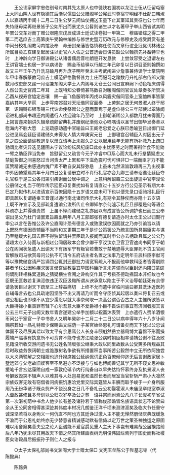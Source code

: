 <!-- { "loadSidebar": true } -->
　　王公讳家屏字忠伯别号对南其先太原人也中徙陕右国初以龙江士伍从征留屯塞上大同山阴人世有隐德其后渐以儒显公父赠阁学公宪武时尊宿举明经不仕配曰韩淑人以嘉靖丙申闰十二月二日生公梦云间仙仗拥送玉童下止其室知其贵征也公七年而失恃继母梁再继景皆子公如所出而景尤久公髫则诸生以才名著甲子举山西省试其明年罢公交车对而丁赠公艰隆庆戊辰成进士廷试读卷拟一甲第二　穆庙错综之得二甲第二而选庶吉士高第庚午受翰林编修与修世史暨万历改元与修穆史及成受爵赏有差中间分校礼闱教习内馆及奉　命册封亲藩皆恪慎称任使而文章行谊业冠冕词林诸公所属目矣乙亥建复起居注以史官六人佐之公首选会日讲员缺公以翰撰先补葢特举也时　上冲龄向学日御讲殿公从诸耆儒后音吐朗鬯开发恳款　上尝敛容受之退谓左右王讲官端士也居一岁以病谒告　赐金币给驿以行越三年己卯复以日讲召至则翰撰如故又三年壬午乃升洗马踰月再升庶子明年癸未主考武闱进少詹事兼侍读学士掌院明年甲申春解篆教习庶吉士模范俨恪勤督甚力士庄而服习之踰数月升礼部右侍郎又踰数月改吏部又踰一月诏兼东阁大学士入内阁与太仓王公同日宣麻阙下动色相庆谓得人然公去史官甫二年耳　上既特知公眷倚甚笃数召对暖阁偕同官议处章奏多所赞决乙酉从视寿宫恊定吉壤　赐一品飞鱼服明年丙戌以风霾灾偕同官条上宽恤四事皆蒙嘉纳其年大旱扈　上步雩南郊召对天坛偕同官面奏　上劳勉之居无何景淑人终于邸第　诏赐赙布银币锡三代诰命使祭赠公之墓而葬焉于是虚位待公三年部使以覃除闻　诏进礼部尚书趣还内阁遣行人往迎踰年乃至时　上御朝渐稀公入都数月犹未得面乃上揭言迩来朝讲久辍章疏颇留典礼并废纲纪渐弛众心喁喁请以圣节出御毕发奏章以慰海内不胜大愿　上览疏感动遣中官喻旨曰王阁老忠爱之心朕巳悉喻翌日出御门延公进见焉会廷臣请建储久未得允人情大哗庚寅元日　上御寝宫召辅臣入对因出元子见之四公面请谕教退复以册立请再上未报久之公以起用踰年无能有所补救乃上疏□劾谓比者灾异迭见疆圉未宁议论纷纭风纪废□此亦主忧臣劳之时而署衔伴食不能効一臂之助臣罪当免奉　旨慰留公又疏言今元子冲睿中□系心而大礼未行羣情疑虑又禁庭贽御之间喜怒过当诃责太严上累和平下滋危震可忧可惧非□一端而臣才力不能匡赞精诚无由感通内愧尸素不敢自安其辞弥恳　上虽未允然温旨敦趣再三乃出视事中外因倚望焉其年十月四日公复请册立时不肖行礼官亦合九卿三请奉诏谯让廷臣夺礼官秩于是三公各归第引疾谢而公居中调之　上意稍解诏趣三公出旋遣中官李浚论公册储之礼当于明年传示廷臣毋复奏扰如有复请直过十五岁方行公见圣示有期大本巳定乃拟传札以进请宣示百僚因隐十五岁语又度未可下也以便先录口诏驰报礼臣行即具疏以复谓适奉玉音谨以通行南北诸司传示大礼有期令其静俟而亦隐十五岁语　上既不许宣示及见部疏复遣谕公浚所传止令卿知尔奈何遽示礼臣且部覆是何等语会科疏亦上并得谯责然　上虽不怿而建储之礼亦因以有成言皆公所调护也巳而三公奉诏出见公乃杜门请罢累旨趣出明年八月工部郎张有德复请造办时太仓王公以归觐行申公以言在告惟公及许公直阁计恐有德言入或致激误欲因而就之乃亦引谕旨以请　上既怒有德因责辅臣不当附和又更期三年于是许公策罢公乃疏言国所具揭臣实与谋乃至稽缓大礼国去臣不得独留请并罢臣疏入报闻而其时申公亦去柄政且属之公公乃请趣太仓入侍而与新相赵公同居政本会曾少卿干亨议汰京卫官卫官遮尚书同亨于朝公在阁闻状急遣人出谕天下有叛军宁有叛官若曹敢于禁地遮辱大臣罪死不贷卫官闻皆解散司马欲贳母问公执不可请令五府诘主者名置之法事乃定明年壬辰科臣李献可等以豫教储宫请严旨谪罚公辄封还御批力请宽宥疏入不报而他申救科臣者皆得削除甚者予杖公因称疾求罢言储宫谕教委宜早图科臣所言未差谬而以臣封还内降□蒙谴何谪削转相株累道路之猜疑横生宫闱之谗构交作其于亏损圣德动摇国本非细故也今臣既无匡救若复淟涊依违正汉臣汲黯所谓从谀承意以陷主于不义诒辱朝廷死有余僇请急罢臣以谢天下疏至三上辞益痛切　上终不允而遣中官临问谕曰卿其洗沐近医药自辅毋言去也公具疏谢因坚卧不出又再请乃听而令守臣侦其起居以奏曰将复召云或谓公相臣也即谏不从宜少濡忍以就大事奈何取一决高公谓否否古之人主惟所欲皆以大臣持禄小臣畏罪有轻下心尔吾意大臣不爱爵禄小臣不畏诛罚事宜有济闻者服其言公去三年元子出阁又数年青宫遂建公举手加额以祝斋沐表贺　上亦遣行人赍羊酒银币问公于家官一子中书舍人又明年癸卯十二月二十二日公以病卒得年六十八岁讣闻　赐祭葬如一品礼特赠少保赐谥文端荫一子某官始终恩礼可谓备矣而天下犹以公忠诚体国不及尽展其韫以致太平有余思焉公人长身丰颐魁然岳立器局博大喜愠不形而操履端严临事有执意所不可贲育不能夺也方江陵张公病时朝臣相率请祷公谢不往及败见籍没所收交游问遗书无公姓名蒲坂张公继秉大政以同里故数从公受筴多所规益其后时政益务恢阔朝士或诡激树名争欲有所措置积当事所苦公毅然中立无所依阿独尝以大义两譬解之交相服也迨升揆席推公延纳侃词正色百僚倾仰迄无后言谢政家居卜墅远郊与父老故旧娱客至不尽避亦不泛接与与如也博闻善记其学无所不窥文思神敏援笔千言宏达藻赡自成一家敦伦砥节内行纯备自以早失怙恃怀慕终身及执景淑人丧号擗致毁哭不辍声人以难其与人处岂易宽和温然长者而居室当官斩斩严肃小大凛然宗族奴客无敢有窃借者问病振饥惠洽党里交际宾筵皆从丰腆而取予峻于一介身所服用乃无纷华诸子既众赀产不饶没身之日几不备礼云公初娶霍淑人未庙见卒继室李淑人壶政甚修且多母训以公归次岁卒及公之葬　诏并祭而祔焉公凡八子长浚初举省试第一次湛初荫中书舍人他少长有差及诸孙若于皆称俊邵婚皆名族语具状志不论赞曰余从王公同舍相得甚深迹其伟度丰材况几朗鉴汪洋千顷未测津涯矣及临大节任重守诚深坚若将以身殉义一何伉直不阿也方其廷诤过激人主不能无惮然册储庆典既缓急不渝而于公恩礼始终亦无少替意者精诚感动默有信倚以定万世之策圣神独运之原固难以用舍窥矣善夫公之论人臣诚能不爱官爵见重人主天下事岂有难易哉公居揆路前后八年乃犹未尽其用故天下惜之然其所建画表树光明俊伟固烂焉列于图史而称社稷臣矣诒榖昌后振振孙子则仁人之报与 

　　○太子太保礼部尚书文渊阁大学士赠太保□ 文宪玉垒陈公于陛墓志铭（代　陈懿典） 

　　陈懿典 
